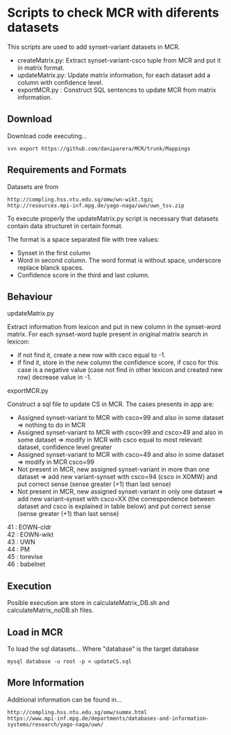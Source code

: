 Scripts to check MCR with diferents datasets
=======

This scripts are used to add synset-variant datasets in MCR.

* createMatrix.py: Extract synset-variant-csco tuple from MCR and put it in matrix format.
* updateMatrix.py: Update matrix information, for each dataset add a column with confidence level.
* exportMCR.py   : Construct SQL sentences to update MCR from matrix information.

Download
-------

Download code executing...
```
svn export https://github.com/daniparera/MCR/trunk/Mappings
```

Requirements and Formats
-------

Datasets are from
```
http://compling.hss.ntu.edu.sg/omw/wn-wikt.tgzç
http://resources.mpi-inf.mpg.de/yago-naga/uwn/uwn_tsv.zip

```

To execute properly the updateMatrix.py script is necessary that datasets contain data structuret in certain format.

The format is a space separated file with tree values: 
* Synset in the first column
* Word in second column. The word format is without space, underscore replace blanck spaces.
* Confidence score in the third and last column. 

Behaviour
-------

updateMatrix.py <br />

Extract information from lexicon and put in new column in the synset-word matrix. For each synset-word tuple present in original matrix search in lexicon: 

* if not find it, create a new row with csco equal to -1. 
* if find it, store in the new column the confidence score, if csco for this case is a negative value (case not find in other lexicon and created new row) decrease value in -1. 

exportMCR.py <br />

Construct a sql file to update CS in MCR. The cases presents in app are:

* Assigned synset-variant to MCR with csco=99 and also in some dataset => nothing to do in MCR
* Assigned synset-variant to MCR with csco<99 and csco>49 and also in some dataset => modify in MCR with csco equal to most relevant dataset, confidence level greater
* Assigned synset-variant to MCR with csco=49 and also in some dataset => modify in MCR csco=99
* Not present in MCR, new assigned synset-variant in more than one dataset => add new variant-synset with csco=94 (csco in XOMW) and put correct sense (sense greater (+1) than last sense)
* Not present in MCR, new assigned synset-variant in only one dataset => add new variant-synset with csco=XX (the correspondence between dataset and csco is explained in table below) and put correct sense (sense greater (+1) than last sense)

41 : EOWN-cldr<br />
42 : EOWN-wikt<br />
43 : UWN<br />
44 : PM<br />
45 : torevise<br />
46 : babelnet


Execution
-------

Posible execution are store in calculateMatrix_DB.sh and calculateMatrix_noDB.sh files.

Load in MCR
-------

To load the sql datasets... Where "database" is the target database
```
mysql database -u root -p < updateCS.sql
```

More Information
-------

Additional information can be found in...

```
http://compling.hss.ntu.edu.sg/omw/summx.html
https://www.mpi-inf.mpg.de/departments/databases-and-information-systems/research/yago-naga/uwn/
```
